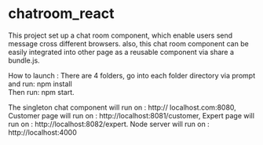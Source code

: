 # chatroom_react
This project set up a chat room component, which enable users send message cross different browsers. 
also, this chat room component can be easily integrated into other page as a reusable component via share a bundle.js.

How to launch :
There are 4 folders, go into each folder directory via prompt and run: npm install  
Then run: npm start.

The singleton chat component will run on : http:// localhost.com:8080,
Customer page will run on : http://localhost:8081/customer,
Expert page will run on :  http://localhost:8082/expert.
Node server will run on : http://localhost:4000

